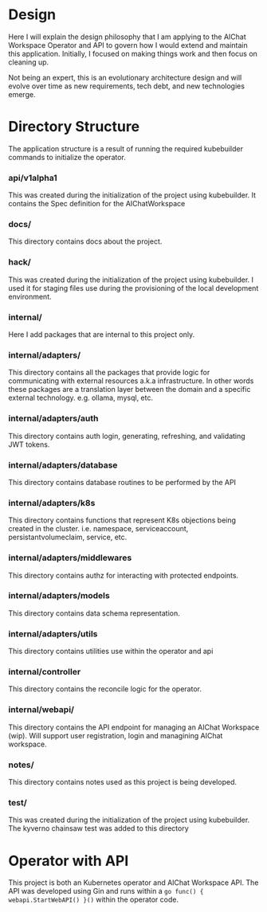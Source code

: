 # Design

Here I will explain the design philosophy that I am applying to the AIChat Workspace Operator and API to govern how I would extend and maintain this application. Initially, I focused on making things work and then focus on cleaning up.

Not being an expert, this is an evolutionary architecture design and will evolve over time as new requirements, tech debt, and new technologies emerge.

# Directory Structure

The application structure is a result of running the required kubebuilder commands to initialize the operator.

### api/v1alpha1

This was created during the initialization of the project using kubebuilder. It contains the Spec definition for the AIChatWorkspace

### docs/

This directory contains docs about the project.

### hack/
This was created during the initialization of the project using kubebuilder. I used it for staging files use during the provisioning of the local development environment.


### internal/

Here I add packages that are internal to this project only.

### internal/adapters/
This directory contains all the packages that provide logic for communicating with external resources a.k.a infrastructure. In other words these packages are a translation layer between the domain and a specific external technology. e.g. ollama, mysql, etc.

### internal/adapters/auth
This directory contains auth login, generating, refreshing, and validating JWT tokens.

### internal/adapters/database
This directory contains database routines to be performed by the API 

### internal/adapters/k8s
This directory contains functions that represent K8s objections being created in the cluster. i.e. namespace, serviceaccount, persistantvolumeclaim, service, etc.

### internal/adapters/middlewares
This directory contains authz for interacting with protected endpoints.

### internal/adapters/models
This directory contains data schema representation.

### internal/adapters/utils
This directory contains utilities use within the operator and api

### internal/controller
This directory contains the reconcile logic for the operator.

### internal/webapi/
This directory contains the API endpoint for managing an AIChat Workspace (wip). Will support user registration, login and managining AIChat workspace.

### notes/

This directory contains notes used as this project is being developed.

### test/
This was created during the initialization of the project using kubebuilder. The kyverno chainsaw test was added to this directory

# Operator with API

This project is both an Kubernetes operator and AIChat Workspace API. The API was developed using Gin and runs within a `go func() { webapi.StartWebAPI() }()` within the operator code. 